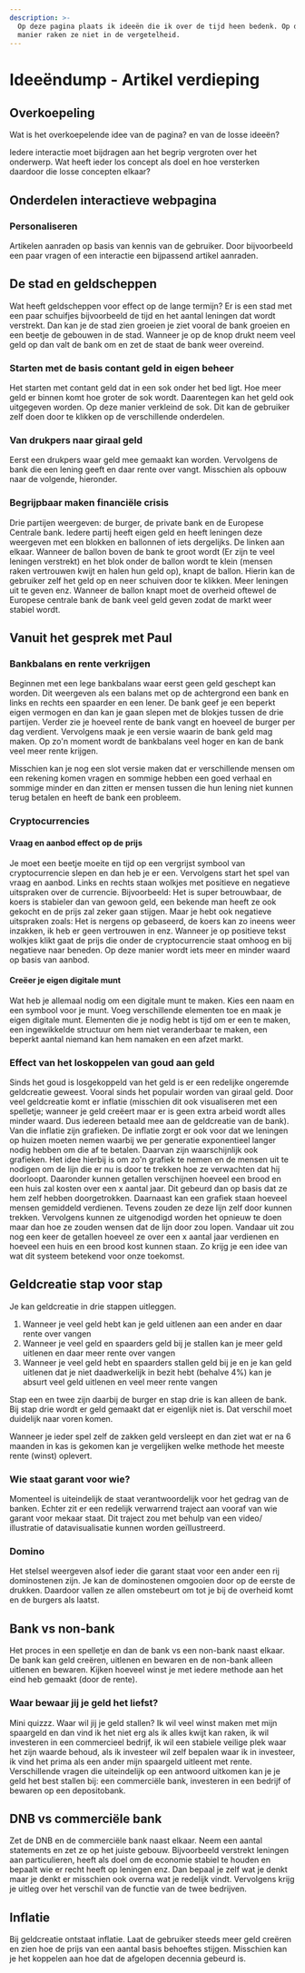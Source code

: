 ```yaml
---
description: >-
  Op deze pagina plaats ik ideeën die ik over de tijd heen bedenk. Op deze
  manier raken ze niet in de vergetelheid.
---
```


# Ideeëndump -  Artikel verdieping

## Overkoepeling

Wat is het overkoepelende idee van de pagina? en van de losse ideeën?&#x20;

Iedere interactie moet bijdragen aan het begrip vergroten over het onderwerp. Wat heeft ieder los concept als doel en hoe versterken daardoor die losse concepten elkaar?

## Onderdelen interactieve webpagina

### Personaliseren

Artikelen aanraden op basis van kennis van de gebruiker. Door bijvoorbeeld een paar vragen of een interactie een bijpassend artikel aanraden.

## De stad en geldscheppen

Wat heeft geldscheppen voor effect op de lange termijn? Er is een stad met een paar schuifjes bijvoorbeeld de tijd en het aantal leningen dat wordt verstrekt. Dan kan je de stad zien groeien je ziet vooral de bank groeien en een beetje de gebouwen in de stad. Wanneer je op de knop drukt neem veel geld op dan valt de bank om en zet de staat de bank weer overeind.

### Starten met de basis contant geld in eigen beheer

Het starten met contant geld dat in een sok onder het bed ligt. Hoe meer geld er binnen komt hoe groter de sok wordt. Daarentegen kan het geld ook uitgegeven worden. Op deze manier verkleind de sok. Dit kan de gebruiker zelf doen door te klikken op de verschillende onderdelen.

### Van drukpers naar giraal geld

Eerst een drukpers waar geld mee gemaakt kan worden. Vervolgens de bank die een lening geeft en daar rente over vangt. Misschien als opbouw naar de volgende, hieronder.

### Begrijpbaar maken financiële crisis

Drie partijen weergeven: de burger, de private bank en de Europese Centrale bank. Iedere partij heeft eigen geld en heeft leningen deze weergeven met een blokken en ballonnen of iets dergelijks. De linken aan elkaar. Wanneer de ballon boven de bank te groot wordt (Er zijn te veel leningen verstrekt) en het blok onder de ballon wordt te klein (mensen raken vertrouwen kwijt en halen hun geld op), knapt de ballon. Hierin kan de gebruiker zelf het geld op en neer schuiven door te klikken. Meer leningen uit te geven enz. Wanneer de ballon knapt moet de overheid oftewel de Europese centrale bank de bank veel geld geven zodat de markt weer stabiel wordt.

## Vanuit het gesprek met Paul

### Bankbalans en rente verkrijgen

Beginnen met een lege bankbalans waar eerst geen geld geschept kan worden. Dit weergeven als een balans met op de achtergrond een bank en links en rechts een spaarder en een lener. De bank geef je een beperkt eigen vermogen en dan kan je gaan slepen met de blokjes tussen de drie partijen. Verder zie je hoeveel rente de bank vangt en hoeveel de burger per dag verdient. Vervolgens maak je een versie waarin de bank geld mag maken. Op zo'n moment wordt de bankbalans veel hoger en kan de bank veel meer rente krijgen.

Misschien kan je nog een slot versie maken dat er verschillende mensen om een rekening komen vragen en sommige hebben een goed verhaal en sommige minder en dan zitten er mensen tussen die hun lening niet kunnen terug betalen en heeft de bank een probleem.&#x20;

### Cryptocurrencies

#### Vraag en aanbod effect op de prijs

Je moet een beetje moeite en tijd op een vergrijst symbool van cryptocurrencie slepen en dan heb je er een. Vervolgens start het spel van vraag en aanbod. Links en rechts staan wolkjes met positieve en negatieve uitspraken over de currencie. Bijvoorbeeld: Het is super betrouwbaar, de koers is stabieler dan van gewoon geld, een bekende man heeft ze ook gekocht en de prijs zal zeker gaan stijgen. Maar je hebt ook negatieve uitspraken zoals: Het is nergens op gebaseerd, de koers kan zo ineens weer inzakken, ik heb er geen vertrouwen in enz. Wanneer je op positieve tekst wolkjes klikt gaat de prijs die onder de cryptocurrencie staat omhoog en bij negatieve naar beneden. Op deze manier wordt iets meer en minder waard op basis van aanbod.

#### Creëer je eigen digitale munt

Wat heb je allemaal nodig om een digitale munt te maken. Kies een naam en een symbool voor je munt. Voeg verschillende elementen toe en maak je eigen digitale munt. Elementen die je nodig hebt is tijd om er een te maken, een ingewikkelde structuur om hem niet veranderbaar te maken, een beperkt aantal niemand kan hem namaken en een afzet markt.



### Effect van het loskoppelen van goud aan geld

Sinds het goud is losgekoppeld van het geld is er een redelijke ongeremde geldcreatie geweest. Vooral sinds het populair worden van giraal geld. Door veel geldcreatie komt er inflatie (misschien dit ook visualiseren met een spelletje; wanneer je geld creëert maar er is geen extra arbeid wordt alles minder waard. Dus iedereen betaald mee aan de geldcreatie van de bank). Van die inflatie zijn grafieken. De inflatie zorgt er ook voor dat we leningen op huizen moeten nemen waarbij we per generatie exponentieel langer nodig hebben om die af te betalen. Daarvan zijn waarschijnlijk ook grafieken. Het idee hierbij is om zo'n grafiek te nemen en de mensen uit te nodigen om de lijn die er nu is door te trekken hoe ze verwachten dat hij doorloopt. Daaronder kunnen getallen verschijnen hoeveel een brood en een huis zal kosten over een x aantal jaar. Dit gebeurd dan op basis dat ze hem zelf hebben doorgetrokken. Daarnaast kan een grafiek staan hoeveel mensen gemiddeld verdienen. Tevens zouden ze deze lijn zelf door kunnen trekken. Vervolgens kunnen ze uitgenodigd worden het opnieuw te doen maar dan hoe ze zouden wensen dat de lijn door zou lopen. Vandaar uit zou nog een keer de getallen hoeveel ze over een x aantal jaar verdienen en hoeveel een huis en een brood kost kunnen staan. Zo krijg je een idee van wat dit systeem betekend voor onze toekomst.&#x20;

## Geldcreatie stap voor stap

Je kan geldcreatie in drie stappen uitleggen.&#x20;

1. Wanneer je veel geld hebt kan je geld uitlenen aan een ander en daar rente over vangen
2. Wanneer je veel geld en spaarders geld bij je stallen kan je meer geld uitlenen en daar meer rente over vangen
3. Wanneer je veel geld hebt en spaarders stallen geld bij je en je kan geld uitlenen dat je niet daadwerkelijk in bezit hebt (behalve 4%) kan je absurt veel geld uitlenen en veel meer rente vangen

Stap een en twee zijn daarbij de burger en stap drie is kan alleen de bank. Bij stap drie wordt er geld gemaakt dat er eigenlijk niet is. Dat verschil moet duidelijk naar voren komen.

Wanneer je ieder spel zelf de zakken geld versleept en dan ziet wat er na 6 maanden in kas is gekomen kan je vergelijken welke methode het meeste rente (winst) oplevert.&#x20;

### Wie staat garant voor wie?

Momenteel is uiteindelijk de staat verantwoordelijk voor het gedrag van de banken. Echter zit er een redelijk verwarrend traject aan vooraf van wie garant voor mekaar staat. Dit traject zou met behulp van een video/ illustratie of datavisualisatie kunnen worden geïllustreerd.&#x20;

### Domino

Het stelsel weergeven alsof ieder die garant staat voor een ander een rij dominostenen zijn. Je kan de dominostenen omgooien door op de eerste de drukken. Daardoor vallen ze allen omstebeurt om tot je bij de overheid komt en de burgers als laatst.&#x20;

## Bank vs non-bank

Het proces in een spelletje en dan de bank vs een non-bank naast elkaar. De bank kan geld creëren, uitlenen en bewaren en de non-bank alleen uitlenen en bewaren. Kijken hoeveel winst je met iedere methode aan het eind heb gemaakt (door de rente).

### Waar bewaar jij je geld het liefst?

Mini quizzz. Waar wil jij je geld stallen? Ik wil veel winst maken met mijn spaargeld en dan vind ik het niet erg als ik alles kwijt kan raken, ik wil investeren in een commercieel bedrijf, ik wil een stabiele veilige plek waar het zijn waarde behoud, als ik investeer wil zelf bepalen waar ik in investeer, ik vind het prima als een ander mijn spaargeld uitleent met rente. Verschillende vragen die uiteindelijk op een antwoord uitkomen kan je je geld het best stallen bij: een commerciële bank, investeren in een bedrijf of bewaren op een depositobank.&#x20;

## DNB vs commerciële bank

Zet de DNB en de commerciële bank naast elkaar. Neem een aantal statements en zet ze op het juiste gebouw. Bijvoorbeeld verstrekt leningen aan particulieren, heeft als doel om de economie stabiel te houden en bepaalt wie er recht heeft op leningen enz. Dan bepaal je zelf wat je denkt maar je denkt er misschien ook overna wat je redelijk vindt. Vervolgens krijg je uitleg over het verschil van de functie van de twee bedrijven.&#x20;

## Inflatie

Bij geldcreatie ontstaat inflatie. Laat de gebruiker steeds meer geld creëren en zien hoe de prijs van een aantal basis behoeftes stijgen. Misschien kan je het koppelen aan hoe dat de afgelopen decennia gebeurd is.

